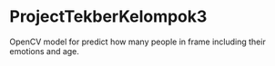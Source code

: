 # ProjectTekberKelompok3
OpenCV model for predict how many people in frame including their emotions and age.
